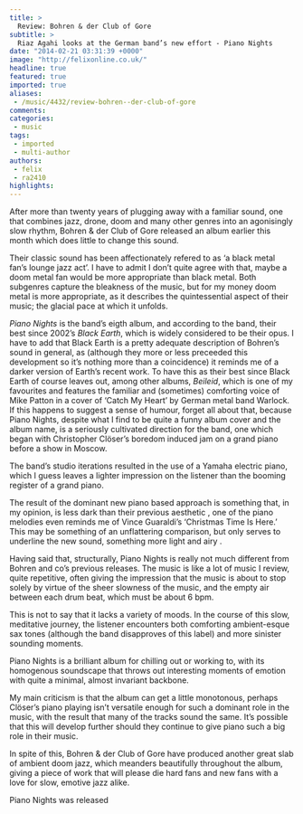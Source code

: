 ```yaml
---
title: >
  Review: Bohren & der Club of Gore
subtitle: >
  Riaz Agahi looks at the German band’s new effort - Piano Nights
date: "2014-02-21 03:31:39 +0000"
image: "http://felixonline.co.uk/"
headline: true
featured: true
imported: true
aliases:
 - /music/4432/review-bohren--der-club-of-gore
comments:
categories:
 - music
tags:
 - imported
 - multi-author
authors:
 - felix
 - ra2410
highlights:
---
```


After more than twenty years of plugging away with a familiar sound, one that combines jazz, drone, doom and many other genres into an agonisingly slow rhythm, Bohren & der Club of Gore released an album earlier this month which does little to change this sound.

Their classic sound has been affectionately refered to as ‘a black metal fan’s lounge jazz act’. I have to admit I don’t quite agree with that, maybe a doom metal fan would be more appropriate than black metal. Both subgenres capture the bleakness of the music, but for my money doom metal is more appropriate, as it describes the quintessential aspect of their music; the glacial pace at which it unfolds.

_Piano Nights_ is the band’s eigth album, and according to the band, their best since 2002’s _Black Earth_, which is widely considered to be their opus. I have to add that Black Earth is a pretty adequate description of Bohren’s sound in general, as (although they more or less preceeded this development so it’s nothing more than a coincidence) it reminds me of a darker version of Earth’s recent work. To have this as their best since Black Earth of course leaves out, among other albums, _Beileid_, which is one of my favourites and features the familiar and (sometimes) comforting voice of Mike Patton in a cover of ‘Catch My Heart’ by German metal band Warlock. If this happens to suggest a sense of humour, forget all about that, because Piano Nights, despite what I find to be quite a funny album cover and the album name, is a seriously cultivated direction for the band, one which began with Christopher Clöser’s boredom induced jam on a grand piano before a show in Moscow.

The band’s studio iterations resulted in the use of a Yamaha electric piano, which I guess leaves a lighter impression on the listener than the booming register of a grand piano.

The result of the dominant new piano based approach is something that, in my opinion, is less dark than their previous aesthetic , one of the piano melodies even reminds me of Vince Guaraldi’s ‘Christmas Time Is Here.’ This may be something of an unflattering comparison, but only serves to underline the new sound, something more light and airy .

Having said that, structurally, Piano Nights is really not much different from Bohren and co’s previous releases. The music is like a lot of music I review, quite repetitive, often giving the impression that the music is about to stop solely by virtue of the sheer slowness of the music, and the empty air between each drum beat, which must be about 6 bpm.

This is not to say that it lacks a variety of moods. In the course of this slow, meditative journey, the listener encounters both comforting ambient-esque sax tones (although the band disapproves of this label) and more sinister sounding moments.

Piano Nights is a brilliant album for chilling out or working to, with its homogenous soundscape that throws out interesting moments of emotion with quite a minimal, almost invariant backbone.

My main criticism is that the album can get a little monotonous, perhaps Clöser’s piano playing isn’t versatile enough for such a dominant role in the music, with the result that many of the tracks sound the same. It’s possible that this will develop further should they continue to give piano such a big role in their music.

In spite of this, Bohren & der Club of Gore have produced another great slab of ambient doom jazz, which meanders beautifully throughout the album, giving a piece of work that will please die hard fans and new fans with a love for slow, emotive jazz alike.

Piano Nights was released
